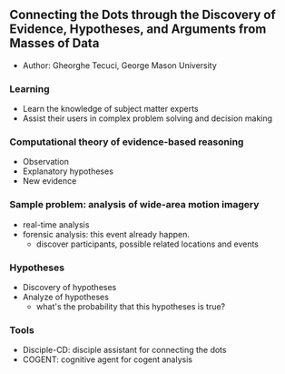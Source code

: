 ## Connecting the Dots through the Discovery of Evidence, Hypotheses, and Arguments from Masses of Data

- Author: Gheorghe Tecuci, George Mason University

### Learning
- Learn the knowledge of subject matter experts
- Assist their users in complex problem solving and decision making

### Computational theory of evidence-based reasoning
- Observation
- Explanatory hypotheses
- New evidence

### Sample problem: analysis of wide-area motion imagery
- real-time analysis 
- forensic analysis: this event already happen.
	- discover participants, possible related locations and events 
	
### Hypotheses
- Discovery of hypotheses
- Analyze of hypotheses
	- what's the probability that this hypotheses is true?

### Tools
- Disciple-CD: disciple assistant for connecting the dots
- COGENT: cognitive agent for cogent analysis
	


